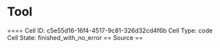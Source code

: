 # Tool

==== Cell ID: c5e55d16-16f4-4517-9c81-326d32cd4f6b
Cell Type: code
Cell State: finished_with_no_error
== Source ==
